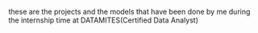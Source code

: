 these are the projects and the models that have been done by me during the internship time at DATAMITES(Certified Data Analyst)
